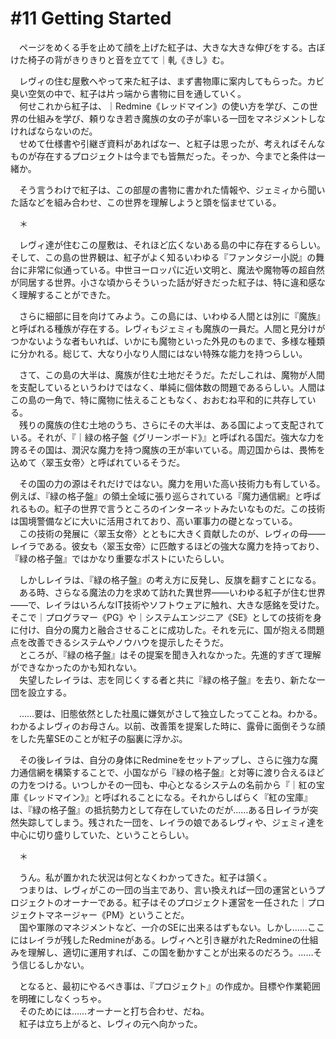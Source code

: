 # #11 Getting Started

　ページをめくる手を止めて顔を上げた紅子は、大きな大きな伸びをする。古ぼけた椅子の背がきりきりと音を立てて｜軋《きし》む。

　レヴィの住む屋敷へやって来た紅子は、まず書物庫に案内してもらった。カビ臭い空気の中で、紅子は片っ端から書物に目を通していく。  
　何せこれから紅子は、｜Redmine《レッドマイン》の使い方を学び、この世界の仕組みを学び、頼りなき若き魔族の女の子が率いる一団をマネジメントしなければならないのだ。  
　せめて仕様書や引継ぎ資料があればなー、と紅子は思ったが、考えればそんなものが存在するプロジェクトは今までも皆無だった。そっか、今までと条件は一緒か。

　そう言うわけで紅子は、この部屋の書物に書かれた情報や、ジェミィから聞いた話などを組み合わせ、この世界を理解しようと頭を悩ませている。

　＊

　レヴィ達が住むこの屋敷は、それほど広くないある島の中に存在するらしい。そして、この島の世界観は、紅子がよく知るいわゆる『ファンタジー小説』の舞台に非常に似通っている。中世ヨーロッパに近い文明と、魔法や魔物等の超自然が同居する世界。小さな頃からそういった話が好きだった紅子は、特に違和感なく理解することができた。

　さらに細部に目を向けてみよう。この島には、いわゆる人間とは別に『魔族』と呼ばれる種族が存在する。レヴィもジェミィも魔族の一員だ。人間と見分けがつかないような者もいれば、いかにも魔物といった外見のものまで、多様な種類に分かれる。総じて、大なり小なり人間にはない特殊な能力を持つらしい。

　さて、この島の大半は、魔族が住む土地だそうだ。ただしこれは、魔物が人間を支配しているというわけではなく、単純に個体数の問題であるらしい。人間はこの島の一角で、特に魔物に怯えることもなく、おおむね平和的に共存している。  
　残りの魔族の住む土地のうち、さらにその大半は、ある国によって支配されている。それが、『｜緑の格子盤《グリーンボード》』と呼ばれる国だ。強大な力を誇るその国は、潤沢な魔力を持つ魔族の王が率いている。周辺国からは、畏怖を込めて〈翠玉女帝〉と呼ばれているそうだ。

　その国の力の源はそれだけではない。魔力を用いた高い技術力も有している。例えば、『緑の格子盤』の領土全域に張り巡らされている『魔力通信網』と呼ばれるもの。紅子の世界で言うところのインターネットみたいなものだ。この技術は国境警備などに大いに活用されており、高い軍事力の礎となっている。  
　この技術の発展に〈翠玉女帝〉とともに大きく貢献したのが、レヴィの母――レイラである。彼女も〈翠玉女帝〉に匹敵するほどの強大な魔力を持っており、『緑の格子盤』ではかなり重要なポストにいたらしい。

　しかしレイラは、『緑の格子盤』の考え方に反発し、反旗を翻すことになる。  
　ある時、さらなる魔法の力を求めて訪れた異世界――いわゆる紅子が住む世界――で、レイラはいろんなIT技術やソフトウェアに触れ、大きな感銘を受けた。そこで｜プログラマー《PG》や｜システムエンジニア《SE》としての技術を身に付け、自分の魔力と融合させることに成功した。それを元に、国が抱える問題点を改善できるシステムやノウハウを提示したそうだ。  
　ところが、『緑の格子盤』はその提案を聞き入れなかった。先進的すぎて理解ができなかったのかも知れない。  
　失望したレイラは、志を同じくする者と共に『緑の格子盤』を去り、新たな一団を設立する。

　……要は、旧態依然とした社風に嫌気がさして独立したってことね。わかる。わかるよレヴィのお母さん。以前、改善策を提案した時に、露骨に面倒そうな顔をした先輩SEのことが紅子の脳裏に浮かぶ。

　その後レイラは、自分の身体にRedmineをセットアップし、さらに強力な魔力通信網を構築することで、小国ながら『緑の格子盤』と対等に渡り合えるほどの力をつける。いつしかその一団も、中心となるシステムの名前から『｜紅の宝庫《レッドマイン》』と呼ばれることになる。それからしばらく『紅の宝庫』は、『緑の格子盤』の抵抗勢力として存在していたのだが……ある日レイラが突然失踪してしまう。残された一団を、レイラの娘であるレヴィや、ジェミィ達を中心に切り盛りしていた、ということらしい。

　＊

　うん。私が置かれた状況は何となくわかってきた。紅子は頷く。  
　つまりは、レヴィがこの一団の当主であり、言い換えれば一団の運営というプロジェクトのオーナーである。紅子はそのプロジェクト運営を一任された｜プロジェクトマネージャー《PM》ということだ。  
　国や軍隊のマネジメントなど、一介のSEに出来るはずもない。しかし……ここにはレイラが残したRedmineがある。レヴィへと引き継がれたRedmineの仕組みを理解し、適切に運用すれば、この国を動かすことが出来るのだろう。……そう信じるしかない。

　となると、最初にやるべき事は、『プロジェクト』の作成か。目標や作業範囲を明確にしなくっちゃ。  
　そのためには……オーナーと打ち合わせ、だね。  
　紅子は立ち上がると、レヴィの元へ向かった。

